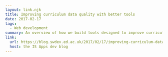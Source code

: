 ```yaml
---
layout: link.njk
title: Improving curriculum data quality with better tools
date: 2017-02-17
tags:
  - Web development
summary: An overview of how we build tools designed to improve curriculum data by providing staff with a clearer and more helpful user experience.
link:
  url: https://blog.swdev.ed.ac.uk/2017/02/17/improving-curriculum-data-quality-with-better-tools/
  host: the IS Apps dev blog
---
```

